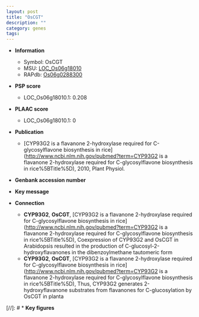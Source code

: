 ```yaml
---
layout: post
title: "OsCGT"
description: ""
category: genes
tags: 
---
```


* **Information**  
    + Symbol: OsCGT  
    + MSU: [LOC_Os06g18010](http://rice.plantbiology.msu.edu/cgi-bin/ORF_infopage.cgi?orf=LOC_Os06g18010)  
    + RAPdb: [Os06g0288300](http://rapdb.dna.affrc.go.jp/viewer/gbrowse_details/irgsp1?name=Os06g0288300)  

* **PSP score**  
    + LOC_Os06g18010.1: 0.208 

* **PLAAC score**  
    + LOC_Os06g18010.1: 0 

* **Publication**  
    + [CYP93G2 is a flavanone 2-hydroxylase required for C-glycosylflavone biosynthesis in rice](http://www.ncbi.nlm.nih.gov/pubmed?term=CYP93G2 is a flavanone 2-hydroxylase required for C-glycosylflavone biosynthesis in rice%5BTitle%5D), 2010, Plant Physiol.

* **Genbank accession number**  

* **Key message**  

* **Connection**  
    + __CYP93G2__, __OsCGT__, [CYP93G2 is a flavanone 2-hydroxylase required for C-glycosylflavone biosynthesis in rice](http://www.ncbi.nlm.nih.gov/pubmed?term=CYP93G2 is a flavanone 2-hydroxylase required for C-glycosylflavone biosynthesis in rice%5BTitle%5D), Coexpression of CYP93G2 and OsCGT in Arabidopsis resulted in the production of C-glucosyl-2-hydroxyflavanones in the dibenzoylmethane tautomeric form
    + __CYP93G2__, __OsCGT__, [CYP93G2 is a flavanone 2-hydroxylase required for C-glycosylflavone biosynthesis in rice](http://www.ncbi.nlm.nih.gov/pubmed?term=CYP93G2 is a flavanone 2-hydroxylase required for C-glycosylflavone biosynthesis in rice%5BTitle%5D), Thus, CYP93G2 generates 2-hydroxyflavanone substrates from flavanones for C-glucosylation by OsCGT in planta

[//]: # * **Key figures**  


